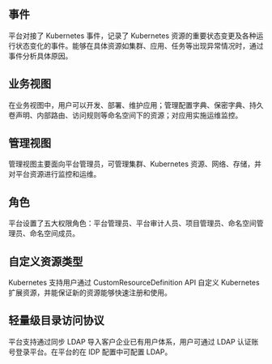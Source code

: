 ## 事件
平台对接了 Kubernetes 事件，记录了 Kubernetes 资源的重要状态变更及各种运行状态变化的事件。能够在具体资源如集群、应用、任务等出现异常情况时，通过事件分析具体原因。
## 业务视图
在业务视图中，用户可以开发、部署、维护应用；管理配置字典、保密字典、持久卷声明、内部路由、访问规则等命名空间下的资源；对应用实施运维监控。
## 管理视图
管理视图主要面向平台管理员，可管理集群、Kubernetes 资源、网络、存储，并对平台资源进行监控和运维。
## 角色
平台设置了五大权限角色：平台管理员、平台审计人员、项目管理员、命名空间管理员、命名空间成员。
## 自定义资源类型
Kubernetes 支持用户通过 CustomResourceDefinition API 自定义 Kubernetes 扩展资源，并能保证新的资源能够快速注册和使用。
## 轻量级目录访问协议
平台支持通过同步 LDAP 导入客户企业已有用户体系，用户可通过 LDAP 认证账号登录平台。在平台的在 IDP 配置中可配置 LDAP。
